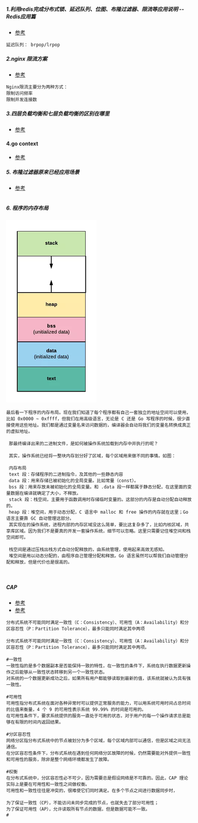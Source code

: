 
##### 1.利用redis完成分布式锁、延迟队列、位图、布隆过滤器、限流等应用说明 -- Redis应用篇
- [参考](https://blog.csdn.net/IT_faquir/article/details/109225618)
```text
延迟队列： brpop/lrpop
```

##### 2.nginx 限流方案
- [参考](https://juejin.cn/post/6844903950815068174)
```text
Nginx限流主要分为两种方式：
限制访问频率
限制并发连接数
```

##### 3.四层负载均衡和七层负载均衡的区别在哪里
- [参考](https://zhuanlan.zhihu.com/p/34904010)

#### 4.go context 
- [参考](https://www.liwenzhou.com/posts/Go/go_context/)


##### 5. 布隆过滤器原来已经应用场景
- [参考](https://www.zhihu.com/question/389604738)
```text

```

##### 6. 程序的内存布局
![](./pic/ncunbuj.png)
```text
最后看一下程序的内存布局。现在我们知道了每个程序都有自己一套独立的地址空间可以使用，
比如 0x0000 ~ 0xffff，但我们在用高级语言，无论是 C 还是 Go 写程序的时候，很少直接使用这些地址。我们都是通过变量名来访问数据的，编译器会自动将我们的变量名转换成真正的虚拟地址。
         
 那最终编译出来的二进制文件，是如何被操作系统加载到内存中并执行的呢？
 
 其实，操作系统已经将一整块内存划分好了区域，每个区域用来做不同的事情。如图：
 
 内存布局
 text 段：存储程序的二进制指令，及其他的一些静态内容
 data 段：用来存储已被初始化的全局变量。比如常量（const）。
 bss 段：用来存放未被初始化的全局变量。和 .data 段一样都属于静态分配，在这里面的变量数据在编译就确定了大小，不释放。
 stack 段：栈空间，主要用于函数调用时存储临时变量的。这部分的内存是自动分配自动释放的。
 heap 段：堆空间，用于动态分配，C 语言中 malloc 和 free 操作的内存就在这里；Go 语言主要靠 GC 自动管理这部分。
 其实现在的操作系统，进程内部的内存区域没这么简单，要比这复杂多了，比如内核区域，共享库区域。因为我们不是要真的开发一套操作系统，细节可以忽略。这里只需要记住堆空间和栈空间即可。
 
 栈空间是通过压栈出栈方式自动分配释放的，由系统管理，使用起来高效无感知。
 堆空间是用以动态分配的，由程序自己管理分配和释放。Go 语言虽然可以帮我们自动管理分配和释放，但是代价也是很高的。
 
 
```

##### CAP
- [参考](http://www.cyc2018.xyz/%E5%85%B6%E5%AE%83/%E7%B3%BB%E7%BB%9F%E8%AE%BE%E8%AE%A1/%E5%88%86%E5%B8%83%E5%BC%8F.html#%E4%B8%89%E3%80%81cap) 
- [参考](https://blog.csdn.net/yeyazhishang/article/details/80758354) 
```text
分布式系统不可能同时满足一致性（C：Consistency）、可用性（A：Availability）和分区容忍性（P：Partition Tolerance），最多只能同时满足其中两项

分布式系统不可能同时满足一致性（C：Consistency）、可用性（A：Availability）和分区容忍性（P：Partition Tolerance），最多只能同时满足其中两项。

#一致性
一致性指的是多个数据副本是否能保持一致的特性，在一致性的条件下，系统在执行数据更新操作之后能够从一致性状态转移到另一个一致性状态。
对系统的一个数据更新成功之后，如果所有用户都能够读取到最新的值，该系统就被认为具有强一致性。

#可用性
可用性指分布式系统在面对各种异常时可以提供正常服务的能力，可以用系统可用时间占总时间的比值来衡量，4 个 9 的可用性表示系统 99.99% 的时间是可用的。
在可用性条件下，要求系统提供的服务一直处于可用的状态，对于用户的每一个操作请求总是能够在有限的时间内返回结果。

#分区容忍性
网络分区指分布式系统中的节点被划分为多个区域，每个区域内部可以通信，但是区域之间无法通信。
在分区容忍性条件下，分布式系统在遇到任何网络分区故障的时候，仍然需要能对外提供一致性和可用性的服务，除非是整个网络环境都发生了故障。

#权衡
在分布式系统中，分区容忍性必不可少，因为需要总是假设网络是不可靠的。因此，CAP 理论实际上是要在可用性和一致性之间做权衡。
可用性和一致性往往是冲突的，很难使它们同时满足。在多个节点之间进行数据同步时，

为了保证一致性（CP），不能访问未同步完成的节点，也就失去了部分可用性；
为了保证可用性（AP），允许读取所有节点的数据，但是数据可能不一致。
#

```